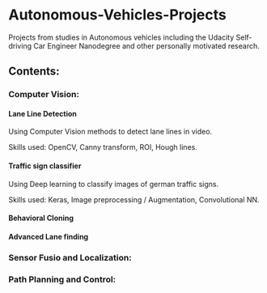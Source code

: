# Autonomous-Vehicles-Projects

Projects from studies in Autonomous vehicles including the Udacity Self-driving Car Engineer Nanodegree and other personally motivated research.

## Contents:

### Computer Vision:

#### Lane Line Detection

Using Computer Vision methods to detect lane lines in video.

Skills used: OpenCV, Canny transform, ROI, Hough lines.

#### Traffic sign classifier

Using Deep learning to classify images of german traffic signs.

Skills used: Keras, Image preprocessing / Augmentation, Convolutional NN.

#### Behavioral Cloning

#### Advanced Lane finding

### Sensor Fusio and Localization:

### Path Planning and Control:
